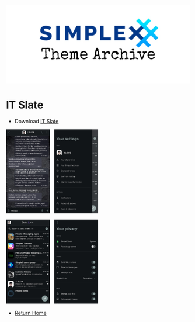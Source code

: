 <img src="../resources/SxC_themeBanner.jpg">

# IT Slate

* Download [IT Slate](../themes/SxC_IT_Slate.theme)

<img src="../screenshots/SxC_IT_Slate01.jpg" width="120">&nbsp;&nbsp;&nbsp;<img src="../screenshots/SxC_IT_Slate02.jpg" width="120">

<img src="../screenshots/SxC_IT_Slate03.jpg" width="120">&nbsp;&nbsp;&nbsp;<img src="../screenshots/SxC_IT_Slate04.jpg" width="120">

* [Return Home](../)
